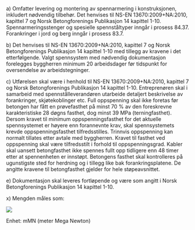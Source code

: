 a) Omfatter levering og montering av spennarmering i konstruksjonen, inkludert nødvendig tilbehør. Det henvises til NS-EN 13670:2009+NA:2010, kapittel 7 og Norsk Betongforenings Publikasjon 14 kapittel 1-10.
Spennarmeringsstenger og spesielle spennståltyper inngår i prosess 84.37. Forankringer i jord og berg inngår i prosess 83.7.

b) Det henvises til NS-EN 13670:2009+NA:2010, kapittel 7 og Norsk Betongforenings Publikasjon 14 kapittel 1-10 med tillegg av kravene i det etterfølgende.
Valgt spennsystem med nødvendig dokumentasjon forelegges byggherren minimum 20 arbeidsdager før tidspunkt for oversendelse av arbeidstegninger.

c) Utførelsen skal være i henhold til NS-EN 13670:2009+NA:2010, kapittel 7 og Norsk Betongforenings Publikasjon 14 kapittel 1-10.
Entreprenøren skal i samarbeid med spennstålleverandøren utarbeide detaljert beskrivelse av forankringer, skjøtekoblinger etc.
Full oppspenning skal ikke foretas før betongen har fått en prøvefasthet på minst 70 % av den foreskrevne karakteristiske 28 døgns fasthet, dog minst 39 MPa (terningfasthet). Dersom kravet til minimum oppspenningsfasthet for det aktuelle spennsystemet er høyere enn forannevnte krav, skal spennsystemets krevde oppspenningsfasthet tilfredsstilles. Trinnvis oppspenning kan normalt tillates etter avtale med byggherren. Kravet til fasthet ved oppspenning skal være tilfredsstilt i forhold til oppspenningsgrad. Kabler skal uansett betongfasthet ikke spennes fullt opp tidligere enn 48 timer etter at spennenheten er innstøpt.
Betongens fasthet skal kontrolleres på ugunstigste sted for herdning og i tillegg like bak forankringsplatene.
De angitte kravene til betongfasthet gjelder for hele støpeavsnittet.

e) Dokumentasjon skal leveres fortløpende og være som angitt i Norsk Betongforenings Publikasjon 14 kapittel 1-10.

x) Mengden måles som:

![](</84_36 1.png>)

Enhet: mMN (meter Mega Newton)


